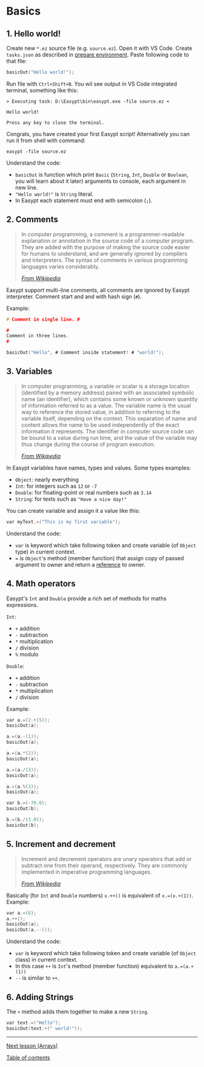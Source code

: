 # Basics

## 1. Hello world!

Create new `*.ez` source file (e.g. `source.ez`). Open it with VS Code. Create `tasks.json` as described in [prepare environment](environment.md). Paste following code to that file:

```c
basicOut("Hello world!");
```

Run file with `Ctrl+Shift+B`. You wil see output in VS Code integrated terminal, something like this:

```
> Executing task: D:\Easypt\bin\easypt.exe -file source.ez <

Hello world!

Press any key to close the terminal.
```

Congrats, you have created your first Easypt script! Alternatively you can run it from shell with command:

```
easypt -file source.ez
```

Understand the code:

- `basicOut` is function which print `Basic` (`String`, `Int`, `Double` or `Boolean`, you will learn about it later) arguments to console, each argument in new line.
- `"Hello world!"` is `String` literal.
- In Easypt each statement must end with semicolon (`;`).

## 2. Comments

> In computer programming, a comment is a programmer-readable explanation or annotation in the source code of a computer program. They are added with the purpose of making the source code easier for humans to understand, and are generally ignored by compilers and interpreters. The syntax of comments in various programming languages varies considerably.
> 
> [_From Wikipedia_](https://en.wikipedia.org/wiki/Comment_(computer_programming))

Easypt support multi-line comments, all comments are ignored by Easypt interpreter. Comment start and and with hash sign (`#`).

Example:

```c
# Comment in single line. #

#
Comment in three lines.
#

basicOut("Hello", # Comment inside statement! # "world!");

```

## 3. Variables

> In computer programming, a variable or scalar is a storage location (identified by a memory address) paired with an associated symbolic name (an identifier), which contains some known or unknown quantity of information referred to as a value. The variable name is the usual way to reference the stored value, in addition to referring to the variable itself, depending on the context. This separation of name and content allows the name to be used independently of the exact information it represents. The identifier in computer source code can be bound to a value during run time, and the value of the variable may thus change during the course of program execution.
> 
> [_From Wikipedia_](https://en.wikipedia.org/wiki/Variable_(computer_science))

In Easypt variables have names, types and values. Some types examples:

- `Object`: nearly everything
- `Int`: for integers such as `12` or `-7`
- `Double`: for floating-point or real numbers such as `3.14`
- `String`: for texts such as `"Have a nice day!"`

You can create variable and assign it a value like this:

```c
var myText.=("This is my first variable");
```

Understand the code:

- `var` is keyword which take following token and create variable (of `Object` type) in current context.
- `=` is `Object`'s method (member function) that assign copy of passed argument to owner and return a [reference](https://en.wikipedia.org/wiki/Reference_(computer_science)) to owner.

## 4. Math operators

Easypt's `Int` and `Double` provide a rich set of methods for maths expressions.

`Int`:

- `+` addition
- `-` subtraction
- `*` multiplication
- `/` division
- `%` modulo

`Double`:

- `+` addition
- `-` subtraction
- `*` multiplication
- `/` division

Example:

```c
var a.=(2.+(5));
basicOut(a);

a.=(a.-(1));
basicOut(a);

a.=(a.*(2));
basicOut(a);

a.=(a./(3));
basicOut(a);

a.=(a.%(3));
basicOut(a);

var b.=(-70.0);
basicOut(b);

b.=(b./(3.0));
basicOut(b);
```

## 5. Increment and decrement

> Increment and decrement operators are unary operators that add or subtract one from their operand, respectively. They are commonly implemented in imperative programming languages.
> 
> [_From Wikipedia_](https://en.wikipedia.org/wiki/B_(programming_language))

Basically (for `Int` and `Double` numbers) `x.++()` is equivalent of `x.=(x.+(1))`. Example:

```c
var a.=(6);
a.++();
basicOut(a);
basicOut(a.--());
```

Understand the code:

- `var` is keyword which take following token and create variable (of `Object` class) in current context.
- In this case `++` is `Int`'s method (member function) equivalent to `a.=(a.+(1))`
- `--` is similar to `++`.

## 6. Adding Strings

The `+` method adds them together to make a new `String`.

```c
var text.=("Hello");
basicOut(text.+(" world!"));
```

---

[Next lesson (Arrays)](arrays.md)

[Table of contents](tutorial.md)